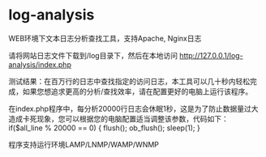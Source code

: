 # log-analysis
WEB环境下文本日志分析查找工具，支持Apache, Nginx日志

请将网站日志文件下载到/log目录下，然后在本地访问 http://127.0.0.1/log-analysis/index.php

测试结果：在百万行的日志中查找指定的访问日志，本工具可以几十秒内轻松完成，如果您想追求更高的分析/查找效率，请在配置更好的电脑上运行该程序。

在index.php程序中，每分析20000行日志会休眠1秒，这是为了防止数据量过大造成卡死现象，您可以根据您的电脑配置适当调整该参数，代码如下：
if($all_line % 20000 == 0)
{
	flush();
	ob_flush();
	sleep(1);
}

程序支持运行环境LAMP/LNMP/WAMP/WNMP